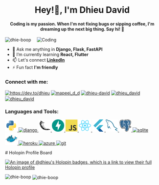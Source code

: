 <h1 align="center">Hey!👋, I'm Dhieu David </h1>
<h4 align="center">Coding is my passion. When I'm not fixing bugs or sipping coffee, I'm dreaming up the next big thing. Say hi! 🚀</h4>
<img align="right" alt="Coding" width="400" src="https://media.giphy.com/media/qgQUggAC3Pfv687qPC/giphy.gif">

<p align="left"> <img src="https://komarev.com/ghpvc/?username=dhie-boop&label=Profile%20views&color=0e75b6&style=flat" alt="dhie-boop" /> </p>

- 🌱 Ask me anything in **Django, Flask, FastAPI**
- 🌱 I’m currently learning **React, Flutter**
- 📫 Let's connect **[LinkedIn](https://linkedin.com/in/dhieu-david)**
- ⚡ Fun fact **I'm friendly**

<h3 align="left">Connect with me:</h3>
<p align="left">
  <a href="https://dev.to/dhieu" target="blank"><img align="center" src="https://raw.githubusercontent.com/rahuldkjain/github-profile-readme-generator/master/src/images/icons/Social/devto.svg" alt="https://dev.to/dhieu" height="30" width="40" /></a>
  <a href="https://twitter.com/mapeei_d_d" target="blank"><img align="center" src="https://raw.githubusercontent.com/rahuldkjain/github-profile-readme-generator/master/src/images/icons/Social/twitter.svg" alt="mapeei_d_d" height="30" width="40" /></a>
  <a href="https://www.linkedin.com/in/dhieu-david/" target="blank"><img align="center" src="https://raw.githubusercontent.com/rahuldkjain/github-profile-readme-generator/master/src/images/icons/Social/linked-in-alt.svg" alt="dhieu-david" height="30" width="40" /></a>
  <a href="https://fb.com/dhieu_david" target="blank"><img align="center" src="https://raw.githubusercontent.com/rahuldkjain/github-profile-readme-generator/master/src/images/icons/Social/facebook.svg" alt="dhieu_david" height="30" width="40" /></a>
  <a href="https://instagram.com/dhieu_david" target="blank"><img align="center" src="https://raw.githubusercontent.com/rahuldkjain/github-profile-readme-generator/master/src/images/icons/Social/instagram.svg" alt="dhieu_david" height="30" width="40" /></a>
</p>

<h3 align="left">Languages and Tools:</h3>
  <p align="left">
  <!-- Python Ecosystem -->
  <a href="https://www.python.org" target="_blank" rel="noreferrer">
    <img src="https://raw.githubusercontent.com/devicons/devicon/master/icons/python/python-original.svg" alt="python" width="40" height="40"/>
  </a>
  <a href="https://www.djangoproject.com/" target="_blank" rel="noreferrer">
    <img src="https://cdn.worldvectorlogo.com/logos/django.svg" alt="django" width="40" height="40"/>
  </a>
  <a href="https://flask.palletsprojects.com/" target="_blank" rel="noreferrer">
    <img src="https://raw.githubusercontent.com/devicons/devicon/master/icons/flask/flask-original.svg" alt="flask" width="40" height="40"/>
  </a>
  <a href="https://fastapi.tiangolo.com/" target="_blank" rel="noreferrer">
    <img src="https://raw.githubusercontent.com/devicons/devicon/master/icons/fastapi/fastapi-original.svg" alt="fastapi" width="40" height="40"/>
  </a>
  
  <!-- JavaScript -->
  <a href="https://developer.mozilla.org/en-US/docs/Web/JavaScript" target="_blank" rel="noreferrer">
    <img src="https://raw.githubusercontent.com/devicons/devicon/master/icons/javascript/javascript-original.svg" alt="javascript" width="40" height="40"/>
  </a>
  <a href="https://reactjs.org/" target="_blank" rel="noreferrer">
    <img src="https://raw.githubusercontent.com/devicons/devicon/master/icons/react/react-original.svg" alt="react" width="40" height="40"/>
  </a>
  <a href="https://flutter.dev/" target="_blank" rel="noreferrer">
    <img src="https://raw.githubusercontent.com/devicons/devicon/master/icons/flutter/flutter-original.svg" alt="flutter" width="40" height="40"/>
  </a>
  
  <!-- Databases -->
  <a href="https://www.mysql.com/" target="_blank" rel="noreferrer">
    <img src="https://raw.githubusercontent.com/devicons/devicon/master/icons/mysql/mysql-original.svg" alt="mysql" width="40" height="40"/>
  </a>
  <a href="https://www.postgresql.org/" target="_blank" rel="noreferrer">
    <img src="https://raw.githubusercontent.com/devicons/devicon/master/icons/postgresql/postgresql-original.svg" alt="postgresql" width="40" height="40"/>
  </a>
  <a href="https://www.sqlite.org/" target="_blank" rel="noreferrer">
    <img src="https://www.vectorlogo.zone/logos/sqlite/sqlite-icon.svg" alt="sqlite" width="40" height="40"/>
  </a>
  <a href="https://www.docker.com/" target="_blank" rel="noreferrer">
    <img src="https://raw.githubusercontent.com/devicons/devicon/master/icons/docker/docker-original.svg" alt="docker" width="40" height="40"/>
  </a>
  
  <!-- Hosting Providers -->
  <a href="https://www.heroku.com/" target="_blank" rel="noreferrer">
    <img src="https://www.vectorlogo.zone/logos/heroku/heroku-icon.svg" alt="heroku" width="40" height="40"/>
  </a>
  <a href="https://azure.microsoft.com/en-in/" target="_blank" rel="noreferrer">
    <img src="https://www.vectorlogo.zone/logos/microsoft_azure/microsoft_azure-icon.svg" alt="azure" width="40" height="40"/>
  </a>

  <!-- Version Control -->
  <a href="https://git-scm.com/" target="_blank" rel="noreferrer">
    <img src="https://www.vectorlogo.zone/logos/git-scm/git-scm-icon.svg" alt="git" width="40" height="40"/>
  </a>
</p>
# Holopin Profile Board

[![An image of @dhieu's Holopin badges, which is a link to view their full Holopin profile](https://holopin.me/dhieu)](https://holopin.io/@dhieu)

<p>
  <img align="left" src="https://github-readme-stats.vercel.app/api/top-langs?username=dhie-boop&show_icons=true&locale=en&layout=compact&theme=dark" alt="dhie-boop" />
</p>

<p>
  &nbsp;<img align="center" src="https://github-readme-stats.vercel.app/api?username=dhie-boop&show_icons=true&locale=en&theme=dark" alt="dhie-boop" />
</p>
